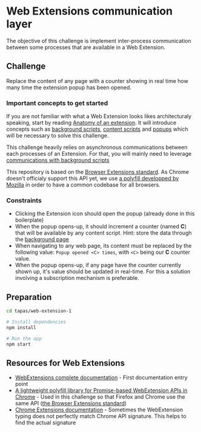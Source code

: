 # Web Extensions communication layer
The objective of this challenge is implement inter-process communication between some processes that are available in a Web Extension.

## Challenge
Replace the content of any page with a counter showing in real time how many time the extension popup has been opened.

### Important concepts to get started
If you are not familiar with what a Web Extension looks likes architecturaly speaking,
start by reading [Anatomy of an extension](https://developer.mozilla.org/en-US/docs/Mozilla/Add-ons/WebExtensions/Anatomy_of_a_WebExtension).
It will introduce concepts such as
[background scripts](https://developer.mozilla.org/en-US/docs/Mozilla/Add-ons/WebExtensions/Anatomy_of_a_WebExtension#Background_scripts),
[content scripts](https://developer.mozilla.org/en-US/docs/Mozilla/Add-ons/WebExtensions/Content_scripts)
and [popups](https://developer.mozilla.org/en-US/docs/Mozilla/Add-ons/WebExtensions/user_interface/Popups)
which will be necessary to solve this challenge.

This challenge heavily relies on asynchronous communications between each processes of an Extension.
For that, you will mainly need to leverage [communications with background scripts](https://developer.mozilla.org/en-US/docs/Mozilla/Add-ons/WebExtensions/Content_scripts#Communicating_with_background_scripts)

This repository is based on the [Browser Extensions standard](https://developer.mozilla.org/en-US/docs/Mozilla/Add-ons/WebExtensions).
As Chrome doesn't officialy support this API yet, we use [a polyfill developped by Mozilla]((https://github.com/mozilla/webextension-polyfill))
in order to have a common codebase for all browsers.

### Constraints
- Clicking the Extension icon should open the popup (already done in this boilerplate)
- When the popup opens-up, it should increment a counter (named **C**) that will be available by any content script.
Hint: store the data through the [background page](https://developer.mozilla.org/en-US/docs/Mozilla/Add-ons/WebExtensions/manifest.json/background)
- When navigating to any web page, its content must be replaced by the following value:
`Popup opened <C> times`, with `<C>` being our **C** counter value.
- When the popup opens-up, if any page have the counter currently shown up, it's value should be updated in real-time.
For this a solution involving a subscription mechanism is preferable.

## Preparation
```sh
cd tapas/web-extension-1

# Install dependencies
npm install

# Run the app
npm start
```

## Resources for Web Extensions
- [WebExtensions complete documentation](https://developer.mozilla.org/en-US/docs/Mozilla/Add-ons/WebExtensions) - First documentation entry point
- [A lightweight polyfill library for Promise-based WebExtension APIs in Chrome](https://github.com/mozilla/webextension-polyfill) - Used in this challenge so that Firefox and Chrome use the same API ([the Browser Extensions standard](https://browserext.github.io/browserext/))
- [Chrome Extensions documentation](https://developer.chrome.com/extensions/devguide) - Sometimes the WebExtension typing does not perfectly match Chrome API signature. This helps to find the actual signature

